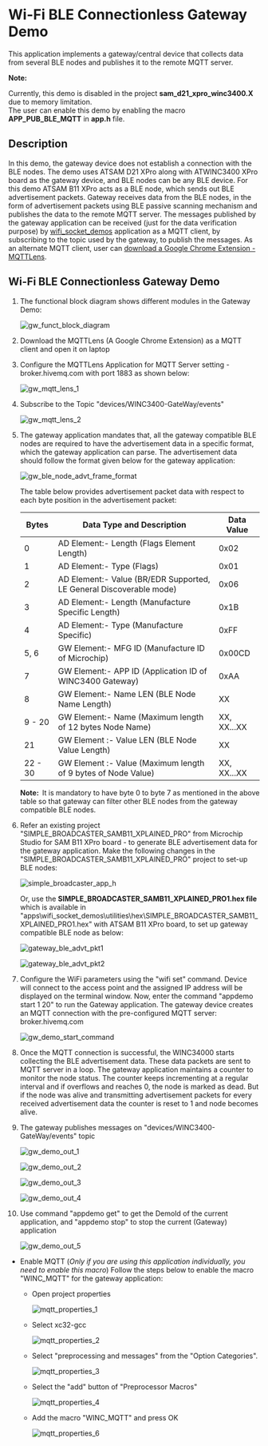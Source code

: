 
# Wi-Fi BLE Connectionless Gateway Demo

This application implements a gateway/central device that collects data from several BLE nodes and publishes it to the remote MQTT server.

**Note:**

Currently, this demo is disabled in the project **sam_d21_xpro_winc3400.X** due to memory limitation.<br>The user can enable this demo by enabling the macro **APP_PUB_BLE_MQTT** in **app.h** file.

## Description

In this demo, the gateway device does not establish a connection with the BLE nodes. The demo uses ATSAM D21 XPro along with ATWINC3400 XPro board as the gateway device, and BLE nodes can be any BLE device. For this demo ATSAM B11 XPro acts as a BLE node, which sends out BLE advertisement packets. Gateway receives data from the BLE nodes, in the form of advertisement packets using BLE passive scanning mechanism and publishes the data to the remote MQTT server. The messages published by the gateway application can be received (just for the data verification purpose) by [wifi_socket_demos](https://github.com/Microchip-MPLAB-Harmony/wireless_apps_winc1500) application as a MQTT client, by subscribing to the topic used by the gateway, to publish the messages. As an alternate MQTT client, user can [download a Google Chrome Extension - MQTTLens](https://chrome.google.com/webstore/detail/mqttlens/hemojaaeigabkbcookmlgmdigohjobjm?hl=en). 

## Wi-Fi BLE Connectionless Gateway Demo

1. The functional block diagram shows different modules in the Gateway Demo:

	![gw_funct_block_diagram](GUID-6C50EF34-A58A-442C-82CB-9B3E00E3AC9C-low.png)

2. Download the MQTTLens (A Google Chrome Extension) as a MQTT client and open it on laptop

3. Configure the MQTTLens Application for MQTT Server setting - broker.hivemq.com with port 1883 as shown below:

	![gw_mqtt_lens_1](GUID-4FEF632E-E93D-418A-BFF0-C3051402F173-low.png)

4. Subscribe to the Topic "devices/WINC3400-GateWay/events"

	![gw_mqtt_lens_2](GUID-332F3630-1453-4E2B-B7A3-4456167D9C20-low.png)

5. The gateway application mandates that, all the gateway compatible BLE nodes are required to have the advertisement data in a specific format, which the gateway application can parse. The advertisement data should follow the format given below for the gateway application:

	![gw_ble_node_advt_frame_format](GUID-98DCB701-A026-48D8-B40F-903F90494B8D-low.png)

	The table below provides advertisement packet data with respect to each byte position in the advertisement packet:

	| Bytes | Data Type and Description | Data Value |
	| ---- | ----------- | ------- |
	| 0 | AD Element:- Length (Flags Element Length) | 0x02 |
	| 1 | AD Element:- Type (Flags) | 0x01 |
	| 2 | AD Element:- Value (BR/EDR Supported, LE General Discoverable mode) | 0x06 |
	| 3 | AD Element:- Length (Manufacture Specific Length) | 0x1B |
	| 4 | AD Element:- Type (Manufacture Specific) | 0xFF |
	| 5, 6 | GW Element:- MFG ID (Manufacture ID of Microchip) | 0x00CD |
	| 7 | GW Element:- APP ID (Application ID of WINC3400 Gateway) | 0xAA |
	| 8 | GW Element:- Name LEN (BLE Node Name Length) | XX |
	| 9 - 20 | GW Element:- Name (Maximum length of 12 bytes Node Name) | XX, XX...XX |
	| 21 | GW Element :- Value LEN (BLE Node Value Length) | XX |
	| 22 - 30 | GW Element :- Value (Maximum length of 9 bytes of Node Value) | XX, XX...XX |

    **Note:** It is mandatory to have byte 0 to byte 7 as mentioned in the above table so that gateway can filter other BLE nodes from the gateway compatible BLE nodes.

6. Refer an existing project "SIMPLE_BROADCASTER_SAMB11_XPLAINED_PRO" from Microchip Studio for SAM B11 XPro board - to generate BLE advertisement data for the gateway application. Make the following changes in the "SIMPLE_BROADCASTER_SAMB11_XPLAINED_PRO" project to set-up BLE nodes:

   ![simple_broadcaster_app_h](GUID-C96BD167-4C2F-47D9-B27D-BCD1F232C230-low.png)

   Or, use the **SIMPLE_BROADCASTER_SAMB11_XPLAINED_PRO1.hex file** which is available in "apps\wifi_socket_demos\utilities\hex\SIMPLE_BROADCASTER_SAMB11_XPLAINED_PRO1.hex" with ATSAM B11 XPro board, to set up gateway compatible BLE node as below:

   ![gateway_ble_advt_pkt1](GUID-F18E0014-57A6-46FF-A97B-F59B58747176-low.png)

   ![gateway_ble_advt_pkt2](GUID-85175BF4-DE04-4403-B170-99FB0C814A27-low.png)

7. Configure the WiFi parameters using the "wifi set" command. Device will connect to the access point and the assigned IP address will be displayed on the terminal window. Now, enter the command "appdemo start 1 20" to run the Gateway application. The gateway device creates an MQTT connection with the pre-configured MQTT server: broker.hivemq.com 

	![gw_demo_start_command](GUID-63375052-BFB5-4BCB-B1BE-7E68DEFE6283-low.png)

8. Once the MQTT connection is successful, the WINC34000 starts collecting the BLE advertisement data. These data packets are sent to MQTT server in a loop. The gateway application maintains a counter to monitor the node status. The counter keeps incrementing at a regular interval and if overflows and reaches 0, the node is marked as dead. But if the node was alive and transmitting advertisement packets for every received advertisement data the counter is reset to 1 and node becomes alive.

9. The gateway publishes messages on "devices/WINC3400-GateWay/events" topic
   
	![gw_demo_out_1](GUID-F8CD1EBD-D223-4623-B974-7B28C5FC274F-low.png)

    ![gw_demo_out_2](GUID-8EA372BB-A81F-44B5-8A60-B29DAB38AA51-low.png)

    ![gw_demo_out_3](GUID-804DD937-ECB7-4561-8E29-202095F4C882-low.png)

    ![gw_demo_out_4](GUID-E86E578F-EDBA-4FC8-98B0-51DE83676182-low.png)

10. Use command "appdemo get" to get the DemoId of the current application, and "appdemo stop" to stop the current (Gateway) application
   
    ![gw_demo_out_5](GUID-805FE9E4-F374-4417-832B-F5822FB2927E-low.png)

* Enable MQTT (*Only if you are using this application individually, you need to enable this macro*)
Follow the steps below to enable the macro "WINC_MQTT" for the gateway application:

	* Open project properties

		![mqtt_properties_1](GUID-E3D4F3D5-56FD-412A-A983-B3643F7B40C9-low.png)

	* Select xc32-gcc

		![mqtt_properties_2](GUID-841FE4DF-89BC-47C0-A15E-4DB7A033F4A6-low.png)

	* Select "preprocessing and messages" from the "Option Categories".

		![mqtt_properties_3](GUID-27AB5E81-8D4E-426D-89CE-F5C9A2AEB8C6-low.png)

	* Select the "add" button of "Preprocessor Macros"

		![mqtt_properties_4](GUID-F70B2969-531E-4529-9831-B77355599803-low.png)

	* Add the macro "WINC_MQTT" and press OK

		![mqtt_properties_6](GUID-3DA1E841-108D-4165-B6CE-2C60C398AB30-low.png)